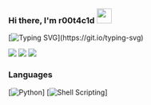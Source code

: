 ###  Hi there, I'm r00t4c1d <img width="30" src="https://camo.githubusercontent.com/e8e7b06ecf583bc040eb60e44eb5b8e0ecc5421320a92929ce21522dbc34c891/68747470733a2f2f6d656469612e67697068792e636f6d2f6d656469612f6876524a434c467a6361737252346961377a2f67697068792e676966">

[![Typing SVG](https://readme-typing-svg.herokuapp.com/?lines=I'm+Rishi;+a+CyberSecurity+Enthusiast+;self+taughted+Cybersec+Student;Red+Teamer;from+Chennai.)](https://git.io/typing-svg)

[![](https://img.shields.io/badge/-🌈%20Website-FFF)](https://?ref=github)
[![](https://img.shields.io/badge/-Discord-FFF?&logo=Discord)](https://discord.gg/r00t_4c1d)
[![](https://img.shields.io/badge/-Telegram-FFF?&logo=Telegram)](https://t.me/r00t4c1d)

### Languages

[![Python](https://img.shields.io/badge/-Python-000?&logo=Python)]
[![Shell Scripting](https://img.shields.io/badge/-Shell_Scripting-000?&logo=linux)]

